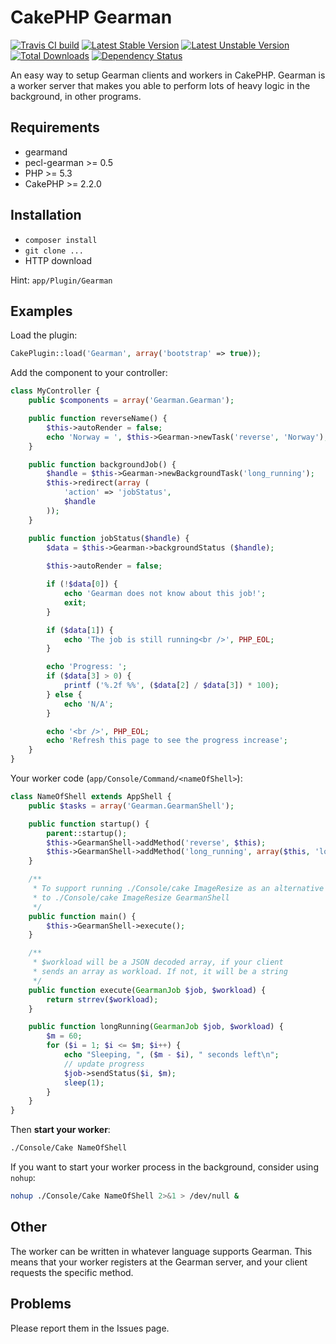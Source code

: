 CakePHP Gearman
===============

[![Travis CI build](https://api.travis-ci.org/davidsteinsland/cakephp-gearman.png)](https://travis-ci.org/davidsteinsland/cakephp-gearman) [![Latest Stable Version](https://poser.pugx.org/davidsteinsland/cakephp-gearman/v/stable.png)](https://packagist.org/packages/davidsteinsland/cakephp-gearman) [![Latest Unstable Version](https://poser.pugx.org/davidsteinsland/cakephp-gearman/v/unstable.png)](https://packagist.org/packages/davidsteinsland/cakephp-gearman) [![Total Downloads](https://poser.pugx.org/davidsteinsland/cakephp-gearman/downloads.png)](https://packagist.org/packages/davidsteinsland/cakephp-gearman) [![Dependency Status](https://www.versioneye.com/user/projects/52417622632bac7a2e00140a/badge.png)](https://www.versioneye.com/user/projects/52417622632bac7a2e00140a)

An easy way to setup Gearman clients and workers in CakePHP. Gearman is a worker server that makes you able to perform lots of heavy logic in the background, in other programs.

## Requirements
- gearmand
- pecl-gearman >= 0.5
- PHP >= 5.3
- CakePHP >= 2.2.0

## Installation
- `composer install`
- `git clone ...`
- HTTP download

Hint: `app/Plugin/Gearman`

## Examples

Load the plugin:
```php
CakePlugin::load('Gearman', array('bootstrap' => true));
```

Add the component to your controller:
```php
class MyController {
	public $components = array('Gearman.Gearman');

	public function reverseName() {
		$this->autoRender = false;
		echo 'Norway = ', $this->Gearman->newTask('reverse', 'Norway');
	}

	public function backgroundJob() {
		$handle = $this->Gearman->newBackgroundTask('long_running');
		$this->redirect(array (
			'action' => 'jobStatus',
			$handle
		));
	}

	public function jobStatus($handle) {
		$data = $this->Gearman->backgroundStatus ($handle);
		
		$this->autoRender = false;

		if (!$data[0]) {
			echo 'Gearman does not know about this job!';
			exit;
		}

		if ($data[1]) {
			echo 'The job is still running<br />', PHP_EOL;
		}

		echo 'Progress: ';
		if ($data[3] > 0) {
			printf ('%.2f %%', ($data[2] / $data[3]) * 100);
		} else {
			echo 'N/A';
		}

		echo '<br />', PHP_EOL;
		echo 'Refresh this page to see the progress increase';
	}
}
```

Your worker code (`app/Console/Command/<nameOfShell>`):
```php
class NameOfShell extends AppShell {
	public $tasks = array('Gearman.GearmanShell');

	public function startup() {
		parent::startup();
		$this->GearmanShell->addMethod('reverse', $this);
		$this->GearmanShell->addMethod('long_running', array($this, 'longRunning'));
	}

	/**
	 * To support running ./Console/cake ImageResize as an alternative
	 * to ./Console/cake ImageResize GearmanShell
	 */
	public function main() {
		$this->GearmanShell->execute();
	}

    /**
	 * $workload will be a JSON decoded array, if your client
	 * sends an array as workload. If not, it will be a string
	 */
	public function execute(GearmanJob $job, $workload) {
		return strrev($workload);
	}

	public function longRunning(GearmanJob $job, $workload) {
		$m = 60;
		for ($i = 1; $i <= $m; $i++) {
			echo "Sleeping, ", ($m - $i), " seconds left\n";
			// update progress
			$job->sendStatus($i, $m);
			sleep(1);
		}
	}
}
```

Then **start your worker**:
```sh
./Console/Cake NameOfShell
```

If you want to start your worker process in the background, consider using `nohup`:
```sh
nohup ./Console/Cake NameOfShell 2>&1 > /dev/null &
```

## Other
The worker can be written in whatever language supports Gearman. This means that your worker registers at the Gearman server, and your client requests the specific method.

## Problems
Please report them in the Issues page. 